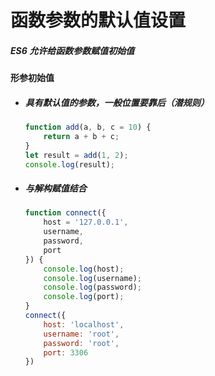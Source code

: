 # 函数参数的默认值设置

##### ES6 允许给函数参数赋值初始值

#### 形参初始值

- ##### 具有默认值的参数，一般位置要靠后（潜规则）

  ```js
  function add(a, b, c = 10) {
      return a + b + c;
  }
  let result = add(1, 2);
  console.log(result);
  ```

  

- ##### 与解构赋值结合

  ```js
  function connect({
      host = '127.0.0.1',
      username,
      password,
      port
  }) {
      console.log(host);
      console.log(username);
      console.log(password);
      console.log(port);
  }
  connect({
      host: 'localhost',
      username: 'root',
      password: 'root',
      port: 3306
  })
  ```